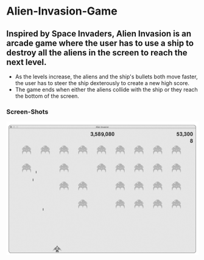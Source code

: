 # Alien-Invasion-Game

## Inspired by Space Invaders, Alien Invasion is an arcade game where the user has to use a ship to destroy all the aliens in the screen to reach the next level. 
* As the levels increase, the aliens and the ship's bullets both move faster, the user has to steer the ship dexterously to create a new high score. 
* The game ends when either the aliens collide with the ship or they reach the bottom of the screen.

### Screen-Shots
![Image of game](alienInv.png)
